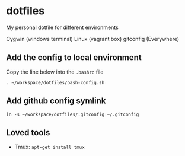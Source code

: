 # dotfiles
My personal dotfile for different environments

Cygwin (windows terminal)
Linux (vagrant box)
gitconfig (Everywhere)

## Add the config to local environment

Copy the line below into the `.bashrc` file

```console 
. ~/workspace/dotfiles/bash-config.sh  
```

## Add github config symlink

```console 
ln -s ~/workspace/dotfiles/.gitconfig ~/.gitconfig
```

## Loved tools

- Tmux: `apt-get install tmux`
